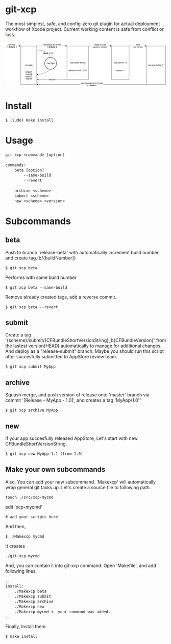 # git-xcp

The most simplest, safe, and config-zero git plugin for actual deployment workflow of Xcode project. Current working content is safe from conflict or loss.

![flow](https://raw.githubusercontent.com/metasmile/git-xcp/master/git-xcp.png)

# Install

```
$ (sudo) make install
```

# Usage
```
git xcp <command> [option]

commands:
	beta [option]
		--same-build
		--revert

	archive <scheme>
	submit <scheme>
	new <scheme> <version>
```

# Subcommands
## beta

Push to branch 'release-beta' with automatically increment build number, and create tag.(b/{buildNumber})
```
$ git xcp beta
```

Performs with same build number
```
$ git xcp beta --same-build
```

Remove already created tags, add a reverse commit.
```
$ git xcp beta --revert
```

## submit

Create a tag '{scheme}/submit/{CFBundleShortVersionString}_b{CFBundleVersion}' from the lastest version(HEAD) automatically to manage for additional changes, And deploy as a "release-submit" branch. Maybe you should run this script after succesfully submitted to AppStore review team.

```
$ git xcp submit MyApp
```

## archive

Squash merge, and push version of release onto 'master' branch via commit '[Release - MyApp - 1.0]', and creates a tag 'MyApp/1.0'"

```
$ git xcp archive MyApp
```

## new

If your app succesfully released AppStore, Let's start with new CFBundleShortVersionString.

```
$ git xcp new MyApp 1.1 (from 1.0)
```

## Make your own subcommands

Also, You can add your new subcommand. 'Makexcp' will automatically wrap general git tasks up.
 Let's create a source file to following path.

```
touch ./src/xcp-mycmd
```

edit 'xcp-mycmd'

```
# add your scripts here
```

And then,
```
$ ./Makexcp mycmd
```

It creates

```
./git-xcp-mycmd
```

And, you can contain it into git-xcp command.
Open 'Makefile', and add following lines.

```
...
install:
	./Makexcp beta
	./Makexcp submit
	./Makexcp archive
	./Makexcp new
    ./Makexcp mycmd <- your command was added.
...
```

Finally, Install them.
```
$ make install
```

